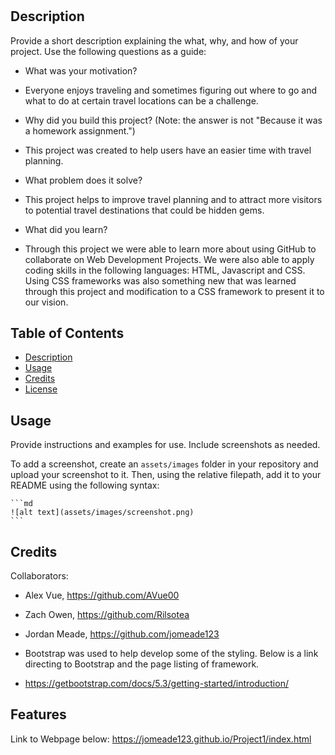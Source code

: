 # <Travel-Destinations>

## Description

Provide a short description explaining the what, why, and how of your project. Use the following questions as a guide:

- What was your motivation?

- Everyone enjoys traveling and sometimes figuring out where to go and what to do at certain travel locations can be a challenge.
- Why did you build this project? (Note: the answer is not "Because it was a homework assignment.")

- This project was created to help users have an easier time with travel planning.

- What problem does it solve?

- This project helps to improve travel planning and to attract more visitors to potential travel destinations that could be hidden gems.

- What did you learn?

- Through this project we were able to learn more about using GitHub to collaborate on Web Development Projects. We were also able to apply coding skills in the following languages: HTML, Javascript and CSS. Using CSS frameworks was also something new that was learned through this project and modification to a CSS framework to present it to our vision.

## Table of Contents


- [Description](#description)
- [Usage](#usage)
- [Credits](#credits)
- [License](#license)


## Usage

Provide instructions and examples for use. Include screenshots as needed.

To add a screenshot, create an `assets/images` folder in your repository and upload your screenshot to it. Then, using the relative filepath, add it to your README using the following syntax:

    ```md
    ![alt text](assets/images/screenshot.png)
    ```

## Credits

Collaborators:
- Alex Vue, https://github.com/AVue00
- Zach Owen, https://github.com/Rilsotea
- Jordan Meade, https://github.com/jomeade123

- Bootstrap was used to help develop some of the styling. Below is a link directing to Bootstrap and the page listing of framework.
- https://getbootstrap.com/docs/5.3/getting-started/introduction/

## Features

Link to Webpage below:
https://jomeade123.github.io/Project1/index.html
